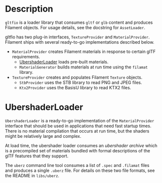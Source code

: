 # Description

`gltfio` is a loader library that consumes `gltf` or `glb` content and produces Filament
objects. For usage details, see the docstring for `AssetLoader`.

gltfio has two plug-in interfaces, `TextureProvider` and `MaterialProvider`.  Filament ships with
several ready-to-go implementations described below.

- `MaterialProvider` creates Filament materials in response to certain glTF requirements.
    - [UbershaderLoader](#ubershaderloader) loads pre-built materials.
    - `MaterialGenerator` builds materials at run time using the `filamat` library.
- `TextureProvider` creates and populates Filament `Texture` objects.
    - `StbProvider` uses the STB library to read PNG and JPEG files.
    - `Ktx2Provider` uses the BasisU library to read KTX2 files.

# UbershaderLoader

`UbershaderLoader` is a ready-to-go implementation of the `MaterialProvider` interface that should
be used in applications that need fast startup times. There is no material compilation that
occurs at run time, but the shaders might be relatively large and complex.

At load time, the ubershader loader consumes an *ubershader archive* which is a precompiled set of
materials bundled with formal descriptions of the glTF features that they support.

The `uberz` command line tool consumes a list of `.spec` and `.filamat` files and produces a single
`.uberz` file. For details on these two file formats, see the README in `libs/uberz`.
